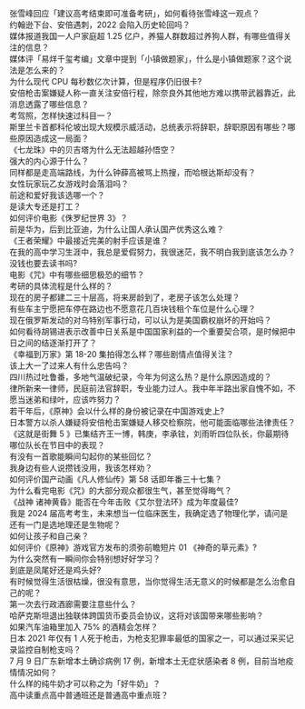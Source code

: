 张雪峰回应「建议高考结束即可准备考研」，如何看待张雪峰这一观点？  
约翰逊下台、安倍遇刺，2022 会陷入历史轮回吗？  
媒体报道我国一人户家庭超 1.25 亿户，养猫人群数超过养狗人群，有哪些值得关注的信息？  
媒体评「易烊千玺考编」文章中提到「小镇做题家」，什么是小镇做题家？这个说法是怎么来的？  
为什么现代 CPU 每秒数亿次计算，但是程序仍旧很卡?  
安倍枪击案嫌疑人称一直关注安倍行程，除奈良外其他地方难以携带武器靠近，此消息透露了哪些信息？  
考驾照，怎样快速过科目一？  
斯里兰卡首都科伦坡出现大规模示威活动，总统表示将辞职，辞职原因有哪些？哪些原因造成这一局面？  
《七龙珠》中的贝吉塔为什么无法超越孙悟空？  
强大的内心源于什么？  
同样都是走高端路线，为什么钟薛高被骂上热搜，而哈根达斯却没有？  
女性玩家玩乙女游戏时会落泪吗？  
前途和爱好我该选哪一个？  
是读大专还是打工？  
如何评价电影《侏罗纪世界 3》？  
前是华为，后到比亚迪，为什么让国人承认国产优秀这么难？  
《王者荣耀》中最接近完美的射手应该是谁？  
在我的高中学习生涯中，我总是爱假努力，我很迷茫，我不明白我到底该怎么办？  
没钱也要去读书吗?  
电影《咒》中有哪些细思极恐的细节？  
考研的具体流程是什么样的？  
现在的房子都建二三十层高，将来房龄到了，老房子该怎么处理？  
有些车主宁愿把车停在路边也不愿意花几百块钱租个车位是什么心理？  
现在俄罗斯发动的对乌特别军事行动，可以认为是美国霸权崩坏的开始吗？  
如何看待胡锡进表示改善中日关系是中国国家利益的一个重要契合项，是时候把中日之间的结逐渐打开了？  
《幸福到万家》第 18-20 集拍得怎么样？哪些剧情点值得关注？  
该上大一了过来人有什么忠告吗？  
四川热过吐鲁番，多地气温破纪录，今年为何这么热？是什么原因造成的？  
律所新来一律师，民庭前法官辞职，专业能力过人。我中年半路出家自愧不如，不愿当迷弟和绿叶，应该咋努力？  
若干年后，《原神》会以什么样的身份被记录在中国游戏史上?  
日本警方以杀人嫌疑将安倍枪击案嫌疑人移交检察院，他可能面临哪些法律责任？  
《这就是街舞 5 》已集结齐王一博，韩庚，李承铉，刘雨昕四位队长，你最期待哪位队长在节目中的表现？  
有没有一首歌能瞬间勾起你的某些回忆？  
我身边有些人说攒钱没用，我该怎样劝？  
如何评价国产动画《凡人修仙传》第 58 话即年番三十七集？  
为什么看完电影《咒》的大部分观众都很生气，甚至觉得晦气？  
《战神 诸神黄昏》能否在今年击败《艾尔登法环》成为年度最佳?  
我是 2024 届高考考生，未来想当一位临床医生，我确定选了物理化学，请问是还有一门是选地理还是生物呢？  
如何让孩子和自己亲？  
如何评价《原神》游戏官方发布的须弥前瞻短片 01 《神奇的草元素》?  
为什么突然有一瞬间你会特别想好好学习？  
到底是凤尾好还是鸡头好?  
有时候觉得生活很枯燥，很没有意思，当你觉得生活无意义的时候都是怎么治愈自己的呢？  
第一次去行政酒廊需要注意些什么？  
哈萨克斯坦退出独联体跨国货币委员会协议，这将对该国带来哪些影响？  
如果汽车油箱里加入 75% 的酒精会怎样？  
日本 2021 年仅有 1 人死于枪击，为枪支犯罪率最低的国家之一，可以通过采买记录监控自制枪支吗？  
7 月 9 日广东新增本土确诊病例 17 例，新增本土无症状感染者 8 例，目前当地疫情情况如何？  
什么样的纯牛奶才可以称之为「好牛奶」？  
高中读重点高中普通班还是普通高中重点班？  
